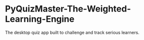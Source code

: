 # PyQuizMaster-The-Weighted-Learning-Engine
The desktop quiz app built to challenge and track serious learners.
